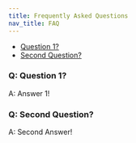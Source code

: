 ```yaml
---
title: Frequently Asked Questions
nav_title: FAQ
---
```


<ul>
    <li><a href="#question1">Question 1?</a></li>
    <li><a href="#question2">Second Question?</a></li>
</ul>

<h3 id="question1">Q: Question 1?</h3>
A: Answer 1!

<h3 id="question2">Q: Second Question?</h3>
A: Second Answer!
